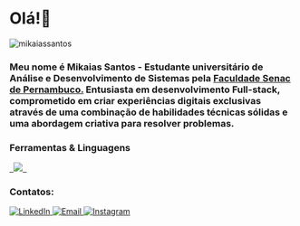 <h1 align="left">Olá!👋</h1>
<p align="left"> 
    <img src="https://komarev.com/ghpvc/?username=mikaiassantos&label=Profile%20views&color=0e75b6&style=flat" alt="mikaiassantos" /> 
</p>

<h3 align="left">Meu nome é Mikaias Santos - Estudante universitário de Análise e Desenvolvimento de Sistemas pela  <a href="https://faculdadesenacpe.edu.br/" target="_blank">Faculdade Senac de Pernambuco.</a> Entusiasta em desenvolvimento Full-stack, comprometido em criar experiências digitais exclusivas através de uma combinação de habilidades técnicas sólidas e uma abordagem criativa para resolver problemas.</h3>

<h3 align="left">Ferramentas & Linguagens</h3>
<p align="left">
  <a href="https://skillicons.dev">
    <code> <img src="https://skillicons.dev/icons?i=figma,html,css,javascript,react,nodejs,bootstrap,python,mysql,git,github"/> </code>
    </a>
</p>



<h3 align="left">Contatos:</h3>
<p align="left">
    <a href="https://www.linkedin.com/in/mikaias-da-silva-santos-b3a5ab226/" target="_blank">
        <img alt="LinkedIn" src="https://img.shields.io/badge/LinkedIn-@mikaiassantos-blue?style=flat&logo=linkedin">
    </a>
    <a href="mailto:mikaiassantos08@gmail.com">
        <img alt="Email" src="https://img.shields.io/badge/Email-mikaiassantos28@gmail.com-blue?style=flat&logo=gmail">
    </a>
    <a href="https://www.instagram.com/mikaiassantos_" target="_blank">
    <img alt="Instagram" src="https://img.shields.io/badge/Instagram-mikaiassantos_-blue?style=flat&logo=instagram">
</a>
</p>






